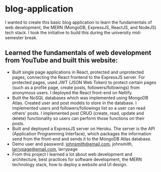 # blog-application
I wanted to create this basic blog application to learn the fundamentals of web development, the MERN (MongoDB, ExpressJS, ReactJS, and NodeJS) tech stack. I took the initiative to build this during the university mid-semester break. 
## Learned the fundamentals of web development from YouTube and built this website:
- Built single page applications in React, protected and unprotected pages, connecting the React frontend to the ExpressJS server. For protected pages, used JWT (JSON Web Token) to protect certain pages (such as a profile page, create posts, followers/followings) from anonymous users. I deployed the React front-end on Netlify.
- Built the NoSQL databases which was implemented using MongoDB Atlas. Created user and post models to store in the database. I implemented users and followers/followings list so a user can read others' posts. I implemented post CRUD (create, read, update and delete) functionality so users can perform those functions on their posts. 
- Built and deployed a ExpressJS server on Heroku. The server is the API (Application Programming Interface), which packages the information send from the front-end and sends it to the MongoDB Atlas database. 
- Demo user and password: johnsmith@email.com, johnsmith, larrypage@email.com, larrypage
- From this project I learned a lot about web development and architecture, best practices for software development, the MERN technology stack, how to deploy a website and UI design. 
